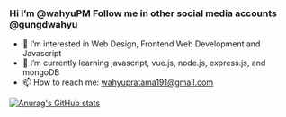 ### Hi I’m @wahyuPM Follow me in other social media accounts @gungdwahyu

- 🔭 I’m interested in Web Design, Frontend Web Development and Javascript
- 🌱 I’m currently learning javascript, vue.js, node.js, express.js, and mongoDB
- 📫 How to reach me: wahyupratama191@gmail.com

[![Anurag's GitHub stats](https://github-readme-stats.vercel.app/api?username=wahyuPM)](https://github.com/anuraghazra/github-readme-stats)
